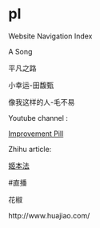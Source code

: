 # pl
Website Navigation Index

A Song

 <p>平凡之路</p>
 <p>小幸运-田馥甄</p>
 <p>像我这样的人-毛不易</p>
 Youtube channel :
<p><a href="https://www.youtube.com/channel/UCBIt1VN5j37PVM8LLSuTTlw/videos" title="Title">
Improvement Pill </a></p> 
Zhihu article:
  <p><a href="https://zhuanlan.zhihu.com/c_69478735" title="Title">
姬本法  </a></p> 

#直播  

<p> 花椒</p>http://www.huajiao.com/
